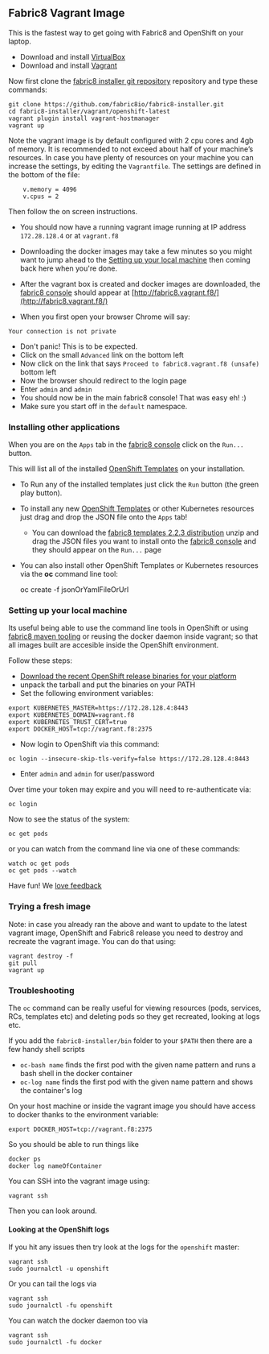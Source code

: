 ## Fabric8 Vagrant Image

This is the fastest way to get going with Fabric8 and OpenShift on your laptop.

* Download and install [VirtualBox](https://www.virtualbox.org/wiki/Downloads) 
* Download and install [Vagrant](http://www.vagrantup.com/downloads.html)
  

Now first clone the [fabric8 installer git repository](https://github.com/fabric8io/fabric8-installer) repository and type these commands:

```
git clone https://github.com/fabric8io/fabric8-installer.git
cd fabric8-installer/vagrant/openshift-latest
vagrant plugin install vagrant-hostmanager
vagrant up
```

Note the vagrant image is by default configured with 2 cpu cores and 4gb of memory. It is recommended to not exceed about half of your machine’s resources. In case you have plenty of resources on your machine you can increase the settings, by editing the `Vagrantfile`. The settings are defined in the bottom of the file:

```
    v.memory = 4096
    v.cpus = 2
```

Then follow the on screen instructions.
 
* You should now have a running vagrant image running at IP address `172.28.128.4` or at `vagrant.f8`

* Downloading the docker images may take a few minutes so you might want to jump ahead to the [Setting up your local machine](#setting-up-your-local-machine) then coming back here when you're done. 

* After the vagrant box is created and docker images are downloaded, the [fabric8 console](http://fabric8.io/guide/console.html) should appear at [http://fabric8.vagrant.f8/](http://fabric8.vagrant.f8/)
  
* When you first open your browser Chrome will say:

```
Your connection is not private
```

* Don't panic! This is to be expected.
* Click on the small `Advanced` link on the bottom left
* Now click on the link that says `Proceed to fabric8.vagrant.f8 (unsafe)` bottom left
* Now the browser should redirect to the login page 
* Enter `admin` and `admin`
* You should now be in the main fabric8 console! That was easy eh! :)
* Make sure you start off in the `default` namespace.



### Installing other applications

When you are on the `Apps` tab in the [fabric8 console](http://fabric8.io/guide/console.html) click on the `Run...` button. 

This will list all of the installed [OpenShift Templates](http://docs.openshift.org/latest/dev_guide/templates.html) on your installation.

* To Run any of the installed templates just click the `Run` button (the green play button).
* To install any new [OpenShift Templates](http://docs.openshift.org/latest/dev_guide/templates.html) or other Kubernetes resources just drag and drop the JSON file onto the `Apps` tab!
  * You can download the [fabric8 templates 2.2.3 distribution](http://repo1.maven.org/maven2/io/fabric8/apps/distro/2.2.3/distro-2.2.3-templates.zip) unzip and drag the JSON files you want to install onto the [fabric8 console](http://fabric8.io/guide/console.html) and they should appear on the `Run...` page  
* You can also install other OpenShift Templates or Kubernetes resources via the **oc** command line tool:

    oc create -f jsonOrYamlFileOrUrl


### Setting up your local machine

Its useful being able to use the command line tools in OpenShift or using [fabric8 maven tooling](http://fabric8.io/guide/mavenPlugin.html) or reusing the docker daemon inside vagrant; so that all images built are accesible inside the OpenShift environment.

Follow these steps:

* [Download the recent OpenShift release binaries for your platform](https://github.com/openshift/origin/releases/)
* unpack the tarball and put the binaries on your PATH
* Set the following environment variables:

```
export KUBERNETES_MASTER=https://172.28.128.4:8443
export KUBERNETES_DOMAIN=vagrant.f8
export KUBERNETES_TRUST_CERT=true
export DOCKER_HOST=tcp://vagrant.f8:2375
```


* Now login to OpenShift via this command:
```
oc login --insecure-skip-tls-verify=false https://172.28.128.4:8443
```

* Enter `admin` and `admin` for user/password

Over time your token may expire and you will need to re-authenticate via:
```
oc login
```

Now to see the status of the system:
```
oc get pods
```
or you can watch from the command line via one of these commands:
```
watch oc get pods
oc get pods --watch
```

Have fun! We [love feedback](http://fabric8.io/community/)


### Trying a fresh image

Note: in case you already ran the above and want to update to the latest vagrant image, OpenShift and Fabric8 release you need to destroy and recreate the vagrant image.
You can do that using:

```
vagrant destroy -f
git pull
vagrant up
```

### Troubleshooting

The `oc` command can be really useful for viewing resources (pods, services, RCs, templates etc) and deleting pods so they get recreated, looking at logs etc.

If you add the `fabric8-installer/bin` folder to your `$PATH` then there are a few handy shell scripts
        
* `oc-bash name` finds the first pod with the given name pattern and runs a bash shell in the docker container
* `oc-log name` finds the first pod with the given name pattern and shows the container's log
        
On your host machine or inside the vagrant image you should have access to docker thanks to the environment variable:
```
export DOCKER_HOST=tcp://vagrant.f8:2375
```

So you should be able to run things like

```
docker ps
docker log nameOfContainer
```
       
You can SSH into the vagrant image using:

```
vagrant ssh
```

Then you can look around.

#### Looking at the OpenShift logs

If you hit any issues then try look at the logs for the `openshift` master:

```
vagrant ssh
sudo journalctl -u openshift
```

Or you can tail the logs via 

```
vagrant ssh
sudo journalctl -fu openshift
```

You can watch the docker daemon too via

```
vagrant ssh
sudo journalctl -fu docker
```


        
